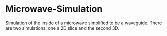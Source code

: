 # Microwave-Simulation
Simulation of the inside of a microwave simplified to be a waveguide.
There are two simulations, one a 2D slice and the second 3D.
